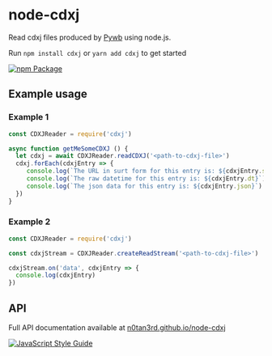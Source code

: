 # node-cdxj
Read cdxj files produced by [Pywb](https://github.com/ikreymer/pywb) using node.js.

Run `npm install cdxj` or `yarn add cdxj` to get started

[![npm Package](https://img.shields.io/npm/v/cdxj.svg?style=flat-square)](https://www.npmjs.com/package/cdxj)

## Example usage

### Example 1
```js
const CDXJReader = require('cdxj')

async function getMeSomeCDXJ () {
  let cdxj = await CDXJReader.readCDXJ('<path-to-cdxj-file>')
  cdxj.forEach(cdxjEntry => {
     console.log(`The URL in surt form for this entry is: ${cdxjEntry.surt}`)
     console.log(`The raw datetime for this entry is: ${cdxjEntry.dt}`)
     console.log(`The json data for this entry is: ${cdxjEntry.json}`)
  })
}
```

### Example 2
```js
const CDXJReader = require('cdxj')

const cdxjStream = CDXJReader.createReadStream('<path-to-cdxj-file>')

cdxjStream.on('data', cdxjEntry => { 
  console.log(cdxjEntry) 
})
```

## API
Full API documentation available at [n0tan3rd.github.io/node-cdxj](https://n0tan3rd.github.io/node-cdxj/)


[![JavaScript Style Guide](https://cdn.rawgit.com/feross/standard/master/badge.svg)](https://github.com/feross/standard)
